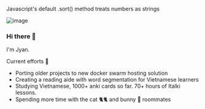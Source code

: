 Javascript's default .sort() method treats numbers as strings

![image](https://user-images.githubusercontent.com/13973198/89717086-05d3da00-d981-11ea-9cc8-693f73691fd3.png)

### Hi there 👋

I'm Jyan.

Current efforts 🔭
- Porting older projects to new docker swarm hosting solution
- Creating a reading aide with word segmentation for Vietnamese learners
- Studying Vietnamese, 1000+ anki cards so far. 70+ hours of Italki lessons.
- Spending more time with the cat 🐈🐈 and bunny 🐇 roommates

<!--
**JCharante/JCharante** is a ✨ _special_ ✨ repository because its `README.md` (this file) appears on your GitHub profile.

Here are some ideas to get you started:

- 🔭 I’m currently working on ...
- 🌱 I’m currently learning ...
- 👯 I’m looking to collaborate on ...
- 🤔 I’m looking for help with ...
- 💬 Ask me about ...
- 📫 How to reach me: ...
- 😄 Pronouns: ...
- ⚡ Fun fact: ...
-->
